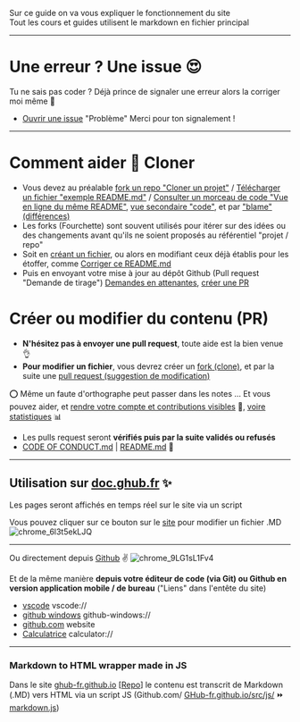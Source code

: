 Sur ce guide on va vous expliquer le fonctionnement du site  
Tout les cours et guides utilisent le markdown en fichier principal

---

# Une erreur ? Une issue 😍
Tu ne sais pas coder ? Déjà prince de signaler une erreur alors la corriger moi même :speak_no_evil:
- [Ouvrir une issue](https://doc.ghub.fr/github/issues.html) "Problème"
Merci pour ton signalement ! 

---

# Comment aider 💾 Cloner 
- Vous devez au préalable [fork un repo "Cloner un projet"](https://github.com/GHub-fr/.github/fork) / [Télécharger un fichier "exemple README.md"](https://github.com/GHub-fr/.github/raw/main/note/README.md) / [Consulter un morceau de code "Vue en ligne du même README"](https://github.com/GHub-fr/.github/blob/main/note/README.md), [vue secondaire "code"](https://github.com/GHub-fr/.github/blob/main/note/README.md?plain=1), et par ["blame" (différences)](https://github.com/GHub-fr/.github/blame/main/note/README.md)
- Les forks (Fourchette) sont souvent utilisés pour itérer sur des idées ou des changements avant qu'ils ne soient proposés au référentiel "projet / repo"
- Soit en [créant un fichier](https://github.com/GHub-fr/.github/new/main/note), ou alors en modifiant ceux déjà établis pour les étoffer, comme [Corriger ce README.md](https://github.com/GHub-fr/.github/edit/main/note/README.md)
- Puis en envoyant votre mise à jour au dépôt Github (Pull request "Demande de tirage") [Demandes en attenantes](https://github.com/GHub-fr/.github/pulls), [créer une PR](https://github.com/GHub-fr/.github/compare) 

# Créer ou modifier du contenu (PR)
- __N'hésitez pas à envoyer une **pull request**__, toute aide est la bien venue 👌
- **Pour modifier un fichier**, vous devrez créer un [fork (clone)](https://docs.github.com/get-started/quickstart/fork-a-repo), et par la suite une [pull request (suggestion de modification)](https://docs.github.com/pull-requests)

⭕ Même un faute d'orthographe peut passer dans les notes ...
Et vous pouvez aider, et [rendre votre compte et contributions visibles](https://doc.ghub.fr/github/contributeur) 👑, [voire statistiques](https://doc.ghub.fr/github/statistiques) 📊
- Les pulls request seront __**vérifiés puis par la suite validés ou refusés**__
- [CODE OF CONDUCT.md](https://doc.ghub.fr/github/code_of_conduct) | [README.md](https://doc.ghub.fr/github/readme) 🚀

---

## Utilisation sur [doc.ghub.fr](https://doc.ghub.fr) ✨
Les pages seront affichés en temps réel sur le site via un script  

Vous pouvez cliquer sur ce bouton sur le [site](https://doc.ghub.fr/cours/readme) pour modifier un fichier .MD ![chrome_6l3t5ekLJQ](https://github.com/GHub-fr/.github/assets/84735589/a5f5ceb3-8d2f-4437-a4c7-73ae6413a547)  

---

Ou directement depuis [Github](https://github.com) ✌ ![chrome_9LG1sL1Fv4](https://github.com/GHub-fr/.github/assets/84735589/93b3bb7e-0bca-479c-8629-dc141fb2cb63)  

Et de la même manière __**depuis votre éditeur de code (via Git) ou Github en version application mobile / de bureau**__
("Liens" dans l'entête du site)

- [vscode](vscode://) vscode://
- [github windows](github-windows://) github-windows://
- [github.com](https://github.com) website
- [Calculatrice](calculator://) calculator://

---

### Markdown to HTML wrapper made in JS
Dans le site [ghub-fr.github.io](https://doc.ghub.fr) [[Repo](https://github.com/GHub-fr/GHub-fr.github.io/)] le contenu est transcrit de Markdown (.MD) vers HTML via un script JS (Github.com/ [GHub-fr.github.io/src/js/](https://github.com/GHub-fr/GHub-fr.github.io/tree/main/src/js) ⏩ [markdown.js](https://github.com/GHub-fr/GHub-fr.github.io/blob/main/src/js/markdown.js))
